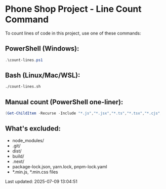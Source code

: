 ﻿# Phone Shop Project - Line Count Command

To count lines of code in this project, use one of these commands:

## PowerShell (Windows):
```powershell
.\count-lines.ps1
```

## Bash (Linux/Mac/WSL):
```bash
./count-lines.sh
```

## Manual count (PowerShell one-liner):
```powershell
(Get-ChildItem -Recurse -Include "*.js","*.jsx","*.ts","*.tsx","*.cjs","*.css","*.html","*.md" | Where-Object { $_.FullName -notmatch "node_modules|\.git|dist|build" } | Get-Content | Measure-Object -Line).Lines
```

## What's excluded:
- node_modules/
- .git/
- dist/
- build/
- .next/
- package-lock.json, yarn.lock, pnpm-lock.yaml
- *.min.js, *.min.css files

Last updated: 2025-07-09 13:04:51
